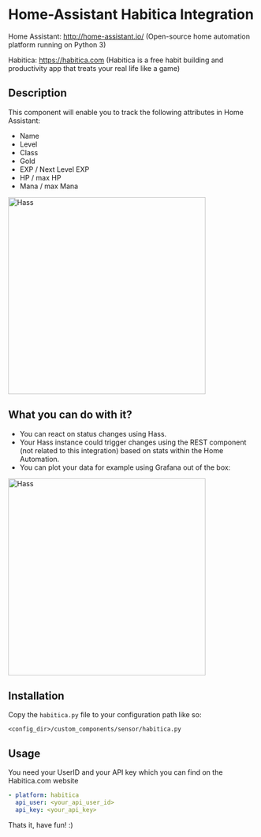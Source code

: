 # Home-Assistant Habitica Integration

Home Assistant: http://home-assistant.io/ (Open-source home automation platform running on Python 3)

Habitica: https://habitica.com (Habitica is a free habit building and productivity app that treats your real life like a game)

Description
-----------

This component will enable you to track the following attributes in Home Assistant:

* Name
* Level
* Class
* Gold
* EXP / Next Level EXP
* HP / max HP
* Mana / max Mana

<img src="https://github.com/Aekschen/home-assistant-habitica/raw/master/docs/hass.png" height="400" alt="Hass">

What you can do with it?
----------------------
* You can react on status changes using Hass.
* Your Hass instance could trigger changes using the REST component (not related to this integration) based on stats within the Home Automation.
* You can plot your data for example using Grafana out of the box:

<img src="https://github.com/Aekschen/home-assistant-habitica/raw/master/docs/grafana.png" height="400" alt="Hass">

Installation
-----------

Copy the `habitica.py` file to your configuration path like so:

```
<config_dir>/custom_components/sensor/habitica.py
```

Usage
-----

You need your UserID and your API key which you can find on the Habitica.com website

```yaml
- platform: habitica
  api_user: <your_api_user_id>
  api_key: <your_api_key>
```


Thats it, have fun! :)
